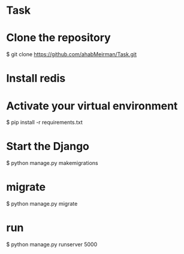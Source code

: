 # Task
# Clone the repository
$ git clone https://github.com/ahabMeirman/Task.git
# Install redis
# Activate your virtual environment
$ pip install -r requirements.txt
# Start the Django
$ python manage.py makemigrations
# migrate
$ python manage.py migrate
# run
$ python manage.py runserver 5000
